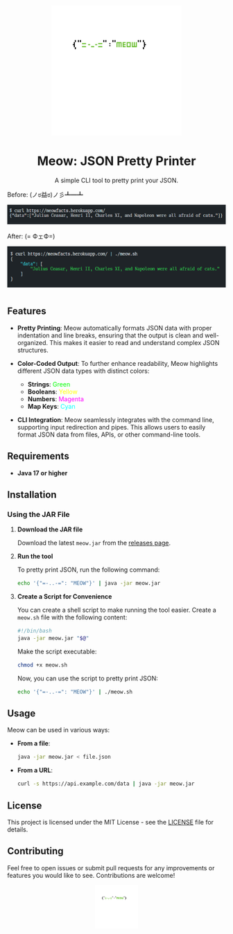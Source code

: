 
<p align="center">
  <img src="logo/meow.png" alt="Meow Logo" width="300px" height="300px">
</p>

<h1 align="center">Meow: JSON Pretty Printer</h1>

<p align="center">A simple CLI tool to pretty print your JSON.</p>

<div style="text-align: center;">
  <p style="text-align: left;"> Before: (ノಠ益ಠ)ノ彡┻━┻</p>
  <img src="img/pretty.png" alt="Pretty JSON" style="max-width: 100%; height: auto;">
  <p style="text-align: left;"> After: 	(= ФェФ=)</p>
  <img src="img/not-pretty.png" alt="Not Pretty JSON" style="max-width: 100%; height: auto; margin-bottom: 10px;">
</div>

## Features

- **Pretty Printing**: Meow automatically formats JSON data with proper indentation and line breaks, ensuring that the output is clean and well-organized. This makes it easier to read and understand complex JSON structures.

- **Color-Coded Output**: To further enhance readability, Meow highlights different JSON data types with distinct colors:

  - **Strings**: <span style="color:#00FF00">Green</span>
  - **Booleans**: <span style="color:#FFFF00">Yellow</span>
  - **Numbers**: <span style="color:#FF00FF">Magenta</span>
  - **Map Keys**: <span style="color:#00FFFF">Cyan</span>

- **CLI Integration**: Meow seamlessly integrates with the command line, supporting input redirection and pipes. This allows users to easily format JSON data from files, APIs, or other command-line tools.

## Requirements

- **Java 17 or higher**

## Installation

### Using the JAR File

1. **Download the JAR file**

   Download the latest `meow.jar` from the [releases page](https://github.com/your-repo/releases).

2. **Run the tool**

   To pretty print JSON, run the following command:

   ```bash
   echo '{"=-..-=": "MEOW"}' | java -jar meow.jar
   ```

3. **Create a Script for Convenience**

   You can create a shell script to make running the tool easier. Create a `meow.sh` file with the following content:

   ```bash
   #!/bin/bash
   java -jar meow.jar "$@"
   ```

   Make the script executable:

   ```bash
   chmod +x meow.sh
   ```

   Now, you can use the script to pretty print JSON:

   ```bash
   echo '{"=-..-=": "MEOW"}' | ./meow.sh
   ```

## Usage

Meow can be used in various ways:

- **From a file**:

  ```bash
  java -jar meow.jar < file.json
  ```

- **From a URL**:

  ```bash
  curl -s https://api.example.com/data | java -jar meow.jar
  ```

## License

This project is licensed under the MIT License - see the [LICENSE](LICENSE) file for details.

## Contributing

Feel free to open issues or submit pull requests for any improvements or features you would like to see. Contributions are welcome!

<p align="center">
  <img src="logo/meow.png" alt="Meow Logo" width="100px" height="100px">
</p>
